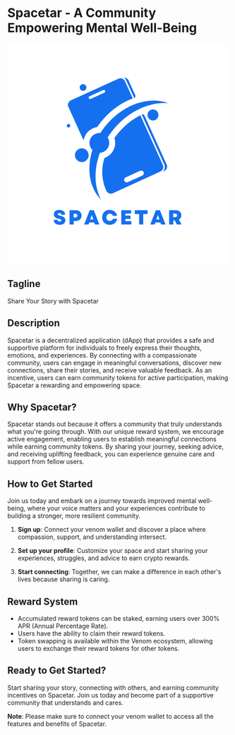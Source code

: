# Spacetar - A Community Empowering Mental Well-Being

![Spacetar](https://github.com/Sheila-a/Spacestar/blob/develop/src/assets/spacetar-new.png?raw=true)

## Tagline
Share Your Story with Spacetar

## Description
Spacetar is a decentralized application (dApp) that provides a safe and supportive platform for individuals to freely express their thoughts, emotions, and experiences. By connecting with a compassionate community, users can engage in meaningful conversations, discover new connections, share their stories, and receive valuable feedback. As an incentive, users can earn community tokens for active participation, making Spacetar a rewarding and empowering space.

## Why Spacetar?
Spacetar stands out because it offers a community that truly understands what you're going through. With our unique reward system, we encourage active engagement, enabling users to establish meaningful connections while earning community tokens. By sharing your journey, seeking advice, and receiving uplifting feedback, you can experience genuine care and support from fellow users.

## How to Get Started
Join us today and embark on a journey towards improved mental well-being, where your voice matters and your experiences contribute to building a stronger, more resilient community.

1. **Sign up**: Connect your venom wallet and discover a place where compassion, support, and understanding intersect.

2. **Set up your profile**: Customize your space and start sharing your experiences, struggles, and advice to earn crypto rewards.

3. **Start connecting**: Together, we can make a difference in each other's lives because sharing is caring.

## Reward System

- Accumulated reward tokens can be staked, earning users over 300% APR (Annual Percentage Rate).
- Users have the ability to claim their reward tokens.
- Token swapping is available within the Venom ecosystem, allowing users to exchange their reward tokens for other tokens.

## Ready to Get Started?
Start sharing your story, connecting with others, and earning community incentives on Spacetar. Join us today and become part of a supportive community that understands and cares.

**Note**: Please make sure to connect your venom wallet to access all the features and benefits of Spacetar.
